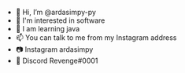 - 👋 Hi, I’m @ardasimpy-py
- 👀 I'm interested in software
- 🌱 I am learning java
- 📫 You can talk to me from my Instagram address
- 📷 Instagram ardasimpy
- 💬 Discord Revenge#0001
